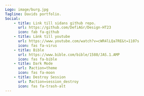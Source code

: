 ```yaml
---
Logo: image/burg.jpg
Tagline: Davids portfolio.
Social:
    - title: Link till sidans github repo.
      url: https://github.com/DefiAGr/Design-HT23
      icon: fab fa-github
    - title: Länk till youtube
      url: https://www.youtube.com/watch?v=cWR4lLQa7RE&t=1107s
      icon: fas fa-virus
    - title: Bible
      url: https://www.bible.com/bible/1588/JAS.1.AMP
      icon: fas fa-bible
    - title: Dark Mode
      url: ?action=theme
      icon: fas fa-moon
    - title: Destroy Session
      url: ?action=session_destroy
      icon: fas fa-trash-alt
---
```

